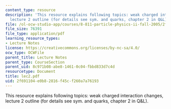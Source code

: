 ```yaml
---
content_type: resource
description: 'This resource explains following topics: weak charged interaction changes,
  lecture 2 outline (for details see sym. and quarks, chapter 2 in Q&L).'
file: /ol-ocw-studio-app/courses/8-811-particle-physics-ii-fall-2005/2f691104e0b82816f45cf260a7a76193_lec2.pdf
file_size: 76391
file_type: application/pdf
learning_resource_types:
- Lecture Notes
license: https://creativecommons.org/licenses/by-nc-sa/4.0/
ocw_type: OCWFile
parent_title: Lecture Notes
parent_type: CourseSection
parent_uid: 8c971b08-abe8-1461-0c04-fbbd833d7c4d
resourcetype: Document
title: lec2.pdf
uid: 2f691104-e0b8-2816-f45c-f260a7a76193
---
```

This resource explains following topics: weak charged interaction changes, lecture 2 outline (for details see sym. and quarks, chapter 2 in Q&L).